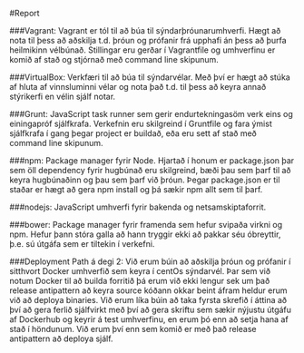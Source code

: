 #Report

###Vagrant:
Vagrant er tól til að búa til sýndarþróunarumhverfi. Hægt að nota til þess að aðskilja t.d. þróun og prófanir frá upphafi án þess að þurfa heilmikinn vélbúnað. Stillingar eru gerðar í Vagrantfile og umhverfinu er komið af stað og stjórnað með command line skipunum.

###VirtualBox:
Verkfæri til að búa til sýndarvélar. Með því er hægt að stúka af hluta af vinnsluminni vélar og nota það t.d. til þess að keyra annað stýrikerfi en vélin sjálf notar.

###Grunt:
JavaScript task runner sem gerir endurtekningasöm verk eins og einingapróf sjálfkrafa. Verkefnin eru skilgreind í Gruntfile og fara ýmist sjálfkrafa í gang þegar project er buildað, eða eru sett af stað með command line skipunum.

###npm:
Package manager fyrir Node. Hjartað í honum er package.json þar sem öll dependency fyrir hugbúnað eru skilgreind, bæði þau sem þarf til að keyra hugbúnaðinn og þau sem þarf við þróun. Þegar package.json er til staðar er hægt að gera npm install og þá sækir npm allt sem til þarf.

###nodejs:
JavaScript umhverfi fyrir bakenda og netsamskiptaforrit.

###bower:
Package manager fyrir framenda sem hefur svipaða virkni og npm. Hefur þann stóra galla að hann tryggir ekki að pakkar séu óbreyttir, þ.e. sú útgáfa sem er tiltekin í verkefni.

###Deployment Path á degi 2:
Við erum búin að aðskilja þróun og prófanir í sitthvort Docker umhverfið sem keyra í centOs sýndarvél. Þar sem við notum Docker til að builda forritið þá erum við ekki lengur sek um það release antipattern að keyra source kóðann okkar beint áfram heldur erum við að deploya binaries. Við erum líka búin að taka fyrsta skrefið í áttina að því að gera ferlið sjálfvirkt með því að gera skriftu sem sækir nýjustu útgáfu af Dockerhub og keyrir á test umhverfinu, en erum þó enn að setja hana af stað í höndunum. Við erum því enn sem komið er með það release antipattern að deploya sjálf.
